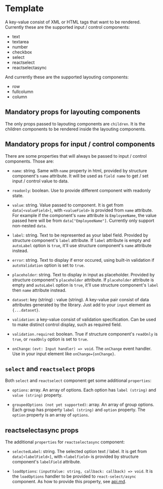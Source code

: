 # Template

A key-value consist of XML or HTML tags that want to be rendered. Currently these are the supported input / control components:

* text
* textarea
* number
* checkbox
* select
* reactselect
* reactselectasync

And currently these are the supported layouting components:

* row
* fullcolumn
* column

## Mandatory props for layouting components

The only props passed to layouting components are `children`. It is the children components to be rendered inside the layouting components.

## Mandatory props for input / control components

There are some properties that will always be passed to input / control components. Those are:

* `name`: string. Same with `name` property in html, provided by structure component's `name` attribute. It will be used as `field name` to get / set input / control value to data.

* `readonly`: boolean. Use to provide different component with readonly state.

* `value`: string. Value passed to component. It is get from `data[<valueField>]`, with `<valueField>` is provided from `name` attribute. For example if the component's `name` attribute is `EmployeeName`, the value passed here will be from `data["EmployeeName"]`. Currently only support non-nested `data`.

* `label`: string. Text to be represented as your label field. Provided by structure component's `label` attribute. If `label` attribute is empty and `autoLabel` option is `true`, it'll use structure component's `name` attribute instead.

* `error`: string. Text to display if error occured, using built-in validation if `autoValidation` option is set to `true`. 

* `placeholder`: string. Text to display in input as placeholder. Provided by structure component's `placeholder` attribute. If `placeholder` attribute is empty and `autoLabel` option is `true`, it'll use structure component's `label` then `name` attribute instead.

* `dataset`: key (string) : value (string). A key-value pair consist of data attributes generated by the library. Just add to your `input` element as `{...dataset}`.

* `validation`: a key-value consist of validation specification. Can be used to make distinct control display, such as required field.

* `validation.required`: boolean. True if structure component's `readOnly` is `true`, or `readOnly` option is set to `true`.

* `onChange`: `(evt: Input handler) => void`. The `onChange` event handler. Use in your input element like `onChange={onChange}`.

## `select` and `reactselect` props

Both `select` and `reactselect` component get some additional `properties`:

* `options`: array. An array of options. Each option has `label (string)` and `value (string)` property.

* `groupedOptions (not yet supported)`: array. An array of group options. Each group has property `label (string)` and `option` property. The `option` property is an array of `options`.

## reactselectasync props

The additional `properties` for `reactselectasync` component:

* `selectedLabel`: string. The selected option text / label. It is get from `data[<labelField>]`, with `<labelfield>` is provided by structure component's `labelField` attribute.

* `loadOptions`: `(inputValue: string, callback: callback) => void`. It is the `loadOptions` handler to be provided to `react-select/async` component. As how to provide this property, see [api.md](./api.md).